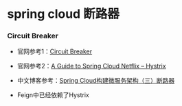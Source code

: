 # spring cloud 断路器

### Circuit Breaker

* 官网参考1：[Circuit Breaker](https://spring.io/guides/gs/circuit-breaker/)

* 官网参考2：[A Guide to Spring Cloud Netflix – Hystrix](http://www.baeldung.com/spring-cloud-netflix-hystrix)

* 中文博客参考：[Spring Cloud构建微服务架构（三）断路器](https://www.jianshu.com/p/e27ed46c2aa2)

* Feign中已经依赖了Hystrix


